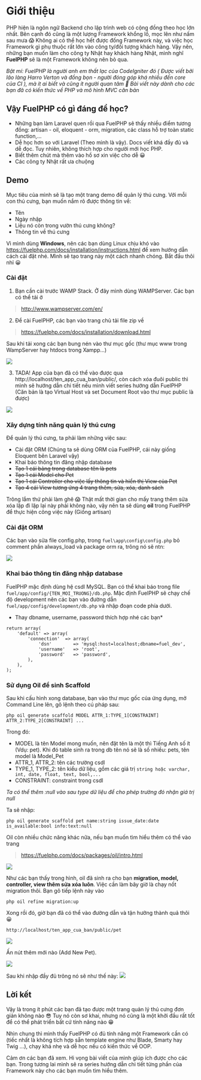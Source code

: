 # Giới thiệu
PHP hiện là ngôn ngữ Backend cho lập trình web có cộng đồng theo học lớn nhất. Bên cạnh đó cũng là một lượng Framework khổng lồ, mọc lên như nấm sau mưa :scream: Không ai có thể học hết được đống Framework này, và việc học Framework gì phụ thuộc rất lớn vào công ty/đối tượng khách hàng. Vậy nên, những bạn muốn làm cho công ty Nhật hay khách hàng Nhật, mình nghĩ **FuelPHP** sẽ là một Framework không nên bỏ qua.

*Bật mí: FuelPHP là người anh em thất lạc của CodeIgniter đó ( Được viết bởi lão làng Harro Verton và đồng bọn - người đóng góp khá nhiều đến core của CI ), mà ít ai biết và cũng ít người quan tâm :rofl:*
*Bài viết này dành cho các bạn đã có kiến thức về PHP và mô hình MVC căn bản*

## Vậy FuelPHP có gì đáng để học?
- Những bạn làm Laravel quen rồi qua FuelPHP sẽ thấy nhiều điểm tương đồng: artisan - oil, eloquent - orm, migration, các class hỗ trợ toàn static function,...
- Dễ học hơn so với Laravel (Theo mình là vậy). Docs viết khá đầy đủ và dễ đọc. Tuy nhiên, không thích hợp cho người mới học PHP.
- Biết thêm chút mà thêm vào hồ sơ xin việc cho dễ :grinning:
- Các công ty Nhật rất ưa chuộng

## Demo
Mục tiêu của mình sẽ là tạo một trang demo để quản lý thú cưng. Với mỗi con thú cưng, bạn muốn nắm rõ được thông tin về:
* Tên
* Ngày nhập
* Liệu nó còn trong vườn thú cưng không?
* Thông tin về thú cưng

Vì mình dùng **Windows**, nên các bạn dùng Linux chịu khó vào https://fuelphp.com/docs/installation/instructions.html để xem hướng dẫn cách cài đặt nhé. Mình sẽ tạo trang này một cách nhanh chóng. Bắt đầu thôi nhỉ :grinning:

### Cài đặt
1. Bạn cần cài trước WAMP Stack. Ở đây mình dùng WAMPServer. Các bạn có thể tải ở 
>  http://www.wampserver.com/en/
2. Để cài FuelPHP, các bạn vào trang chủ tải file zip về 
>  https://fuelphp.com/docs/installation/download.html

Sau khi tải xong các bạn bung nén vào thư mục gốc (thư mục www trong WampServer hay htdocs trong Xampp...)

![](https://images.viblo.asia/be6fb444-ba19-4b80-95db-81f70f26a10a.png)

3. TADA! App của bạn đã có thể vào được qua http://localhost/ten_app_cua_ban/public/, còn cách xóa đuôi public thì mình sẽ hướng dẫn chi tiết nếu mình viết series hướng dẫn FuelPHP (Căn bản là tạo Virtual Host và set Document Root vào thư mục public là được) 

![](https://images.viblo.asia/d6971175-4a3b-4c98-a6f6-f03c10087cda.jpg)

### Xây dựng tính năng quản lý thú cưng
Để quản lý thú cưng, ta phải làm những việc sau:
- Cài đặt ORM (Chúng ta sẽ dùng ORM của FuelPHP, cái này giống Eloquent bên Laravel vậy)
- Khai báo thông tin đăng nhập database
- ~~Tạo 1 cái bảng trong database tên là pets~~
- ~~Tạo 1 cái Model cho Pet~~
- ~~Tạo 1 cái Controller cho việc lấy thông tin và hiển thị View của Pet~~
- ~~Tạo 4 cái View tương ứng 4 trang thêm, sửa, xóa, danh sách~~

Trông lắm thứ phải làm ghê :scream: Thật mất thời gian cho mấy trang thêm sửa xóa lặp đi lặp lại này phải không nào, vậy nên ta sẽ dùng **oil** trong FuelPHP để thực hiện công việc này (Giống artisan)

### Cài đặt ORM
Các bạn vào sửa file config.php, trong  `fuel\app\config\config.php`  bỏ comment phần always_load và package orm ra, trông nó sẽ ntn:

![](https://images.viblo.asia/c31122ed-bad2-4460-bc95-38fa5901b21c.jpg)

### Khai báo thông tin đăng nhập database
FuelPHP mặc định dùng hệ csdl MySQL. Bạn có thể khai báo trong file  `fuel/app/config/{TEN_MOI_TRUONG}/db.php`. Mặc định FuelPHP sẽ chạy chế độ development nên các bạn vào đường dẫn `fuel/app/config/development/db.php` và nhập đoạn code phía dưới. 

* Thay dbname, username, password thích hợp nhé các bạn*

```
return array(
	'default' => array(
		'connection'  => array(
			'dsn'        => 'mysql:host=localhost;dbname=fuel_dev',
			'username'   => 'root',
			'password'   => 'password',
		),
	),
);
```

### Sử dụng Oil để sinh Scaffold
Sau khi cấu hình xong database, bạn vào thư mục gốc của ứng dụng, mở Command Line lên, gõ lệnh theo cú pháp sau:
```
php oil generate scaffold MODEL ATTR_1:TYPE_1[CONSTRAINT] ATTR_2:TYPE_2[CONSTRAINT] ...
```

Trong đó: 
* MODEL là tên Model mong muốn, nên đặt tên là một thì Tiếng Anh số ít (Vdụ: pet). Khi đó table sinh ra trong db tên nó sẽ là số nhiều: pets, tên model là Model_Pet
* ATTR_1, ATTR_2: tên các trường csdl
* TYPE_1, TYPE_2: tên kiểu dữ liệu, gồm các giá trị `string hoặc varchar, int, date, float, text, bool,...`
* CONSTRAINT: constraint trong csdl

*Ta có thể thêm :null vào sau type dữ liệu để cho phép trường đó nhận giá trị null*

Ta sẽ nhập:
```
php oil generate scaffold pet name:string issue_date:date is_available:bool info:text:null
```

Oil còn nhiều chức năng khác nữa, nếu bạn muốn tìm hiểu thêm có thể vào trang
> https://fuelphp.com/docs/packages/oil/intro.html

![](https://images.viblo.asia/7468031d-408b-448c-bbfb-2bcee36df953.PNG)

Như các bạn thấy trong hình, oil đã sinh ra cho bạn **migration, model, controller, view thêm sửa xóa luôn**. Việc cần làm bây giờ là chạy nốt migration thôi. Bạn gõ tiếp lệnh này vào

```
php oil refine migration:up
```
Xong rồi đó, giờ bạn đã có thể vào đường dẫn và tận hưởng thành quả thôi  :grinning:
```
http://localhost/ten_app_cua_ban/public/pet
```
![](https://images.viblo.asia/7f2b8539-7994-4178-8d2d-4f736390faec.PNG)

Ấn nút thêm mới nào (Add New Pet).

![](https://images.viblo.asia/2896dd64-cef6-490e-a1d4-ce7c99daa673.jpg)

Sau khi nhập đầy đủ trông nó sẽ như thế này: 
![](https://images.viblo.asia/48d75756-162d-4f73-bc42-3fdc3773e7cd.PNG)

## Lời kết
Vậy là trong ít phút các bạn đã tạo được một trang quản lý thú cưng đơn giản không nào :sunglasses: Tuy nó còn sơ khai, nhưng nó cũng là một khởi đầu rất tốt để có thể phát triển bất cứ tính năng nào :grin: 

Nhìn chung thì mình thấy FuelPHP có đủ tính năng một Framework cần có (tiếc nhất là không tích hợp sẵn template engine như Blade, Smarty hay Twig ...), chạy khá nhẹ và dễ học nếu có kiến thức về OOP. 

Cảm ơn các bạn đã xem. Hi vọng bài viết của mình giúp ích được cho các bạn. Trong tương lai mình sẽ ra series hướng dẫn chi tiết từng phần của Framework này cho các bạn muốn tìm hiểu thêm.
